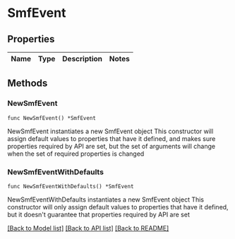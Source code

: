 # SmfEvent

## Properties

Name | Type | Description | Notes
------------ | ------------- | ------------- | -------------

## Methods

### NewSmfEvent

`func NewSmfEvent() *SmfEvent`

NewSmfEvent instantiates a new SmfEvent object
This constructor will assign default values to properties that have it defined,
and makes sure properties required by API are set, but the set of arguments
will change when the set of required properties is changed

### NewSmfEventWithDefaults

`func NewSmfEventWithDefaults() *SmfEvent`

NewSmfEventWithDefaults instantiates a new SmfEvent object
This constructor will only assign default values to properties that have it defined,
but it doesn't guarantee that properties required by API are set


[[Back to Model list]](../README.md#documentation-for-models) [[Back to API list]](../README.md#documentation-for-api-endpoints) [[Back to README]](../README.md)


